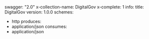 swagger: "2.0"
x-collection-name: DigitalGov
x-complete: 1
info:
  title: DigitalGov
  version: 1.0.0
schemes:
- http
produces:
- application/json
consumes:
- application/json